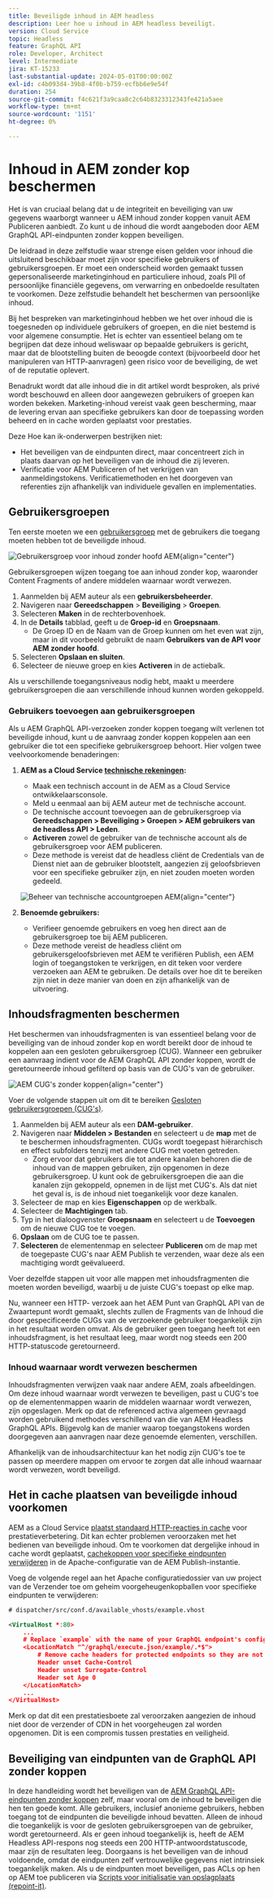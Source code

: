 ```yaml
---
title: Beveiligde inhoud in AEM headless
description: Leer hoe u inhoud in AEM headless beveiligt.
version: Cloud Service
topic: Headless
feature: GraphQL API
role: Developer, Architect
level: Intermediate
jira: KT-15233
last-substantial-update: 2024-05-01T00:00:00Z
exl-id: c4b093d4-39b8-4f0b-b759-ecfbb6e9e54f
duration: 254
source-git-commit: f4c621f3a9caa8c2c64b8323312343fe421a5aee
workflow-type: tm+mt
source-wordcount: '1151'
ht-degree: 0%

---
```


# Inhoud in AEM zonder kop beschermen

Het is van cruciaal belang dat u de integriteit en beveiliging van uw gegevens waarborgt wanneer u AEM inhoud zonder koppen vanuit AEM Publiceren aanbiedt. Zo kunt u de inhoud die wordt aangeboden door AEM GraphQL API-eindpunten zonder koppen beveiligen.

De leidraad in deze zelfstudie waar strenge eisen gelden voor inhoud die uitsluitend beschikbaar moet zijn voor specifieke gebruikers of gebruikersgroepen. Er moet een onderscheid worden gemaakt tussen gepersonaliseerde marketinginhoud en particuliere inhoud, zoals PII of persoonlijke financiële gegevens, om verwarring en onbedoelde resultaten te voorkomen. Deze zelfstudie behandelt het beschermen van persoonlijke inhoud.

Bij het bespreken van marketinginhoud hebben we het over inhoud die is toegesneden op individuele gebruikers of groepen, en die niet bestemd is voor algemene consumptie. Het is echter van essentieel belang om te begrijpen dat deze inhoud weliswaar op bepaalde gebruikers is gericht, maar dat de blootstelling buiten de beoogde context (bijvoorbeeld door het manipuleren van HTTP-aanvragen) geen risico voor de beveiliging, de wet of de reputatie oplevert.

Benadrukt wordt dat alle inhoud die in dit artikel wordt besproken, als privé wordt beschouwd en alleen door aangewezen gebruikers of groepen kan worden bekeken. Marketing-inhoud vereist vaak geen bescherming, maar de levering ervan aan specifieke gebruikers kan door de toepassing worden beheerd en in cache worden geplaatst voor prestaties.

Deze Hoe kan ik-onderwerpen bestrijken niet:

- Het beveiligen van de eindpunten direct, maar concentreert zich in plaats daarvan op het beveiligen van de inhoud die zij leveren.
- Verificatie voor AEM Publiceren of het verkrijgen van aanmeldingstokens. Verificatiemethoden en het doorgeven van referenties zijn afhankelijk van individuele gevallen en implementaties.

## Gebruikersgroepen

Ten eerste moeten we een [gebruikersgroep](https://experienceleague.adobe.com/en/docs/experience-manager-learn/cloud-service/accessing/aem-users-groups-and-permissions) met de gebruikers die toegang moeten hebben tot de beveiligde inhoud.

![Gebruikersgroep voor inhoud zonder hoofd AEM](./assets/protected-content/user-groups.png){align="center"}

Gebruikersgroepen wijzen toegang toe aan inhoud zonder kop, waaronder Content Fragments of andere middelen waarnaar wordt verwezen.

1. Aanmelden bij AEM auteur als een **gebruikersbeheerder**.
1. Navigeren naar **Gereedschappen** > **Beveiliging** > **Groepen**.
1. Selecteren **Maken** in de rechterbovenhoek.
1. In de **Details** tabblad, geeft u de **Groep-id** en **Groepsnaam**.
   - De Groep ID en de Naam van de Groep kunnen om het even wat zijn, maar in dit voorbeeld gebruikt de naam **Gebruikers van de API voor AEM zonder hoofd**.
1. Selecteren **Opslaan en sluiten**.
1. Selecteer de nieuwe groep en kies **Activeren** in de actiebalk.

Als u verschillende toegangsniveaus nodig hebt, maakt u meerdere gebruikersgroepen die aan verschillende inhoud kunnen worden gekoppeld.

### Gebruikers toevoegen aan gebruikersgroepen

Als u AEM GraphQL API-verzoeken zonder koppen toegang wilt verlenen tot beveiligde inhoud, kunt u de aanvraag zonder koppen koppelen aan een gebruiker die tot een specifieke gebruikersgroep behoort. Hier volgen twee veelvoorkomende benaderingen:

1. **AEM as a Cloud Service [technische rekeningen](https://experienceleague.adobe.com/en/docs/experience-manager-learn/getting-started-with-aem-headless/authentication/service-credentials):**
   - Maak een technisch account in de AEM as a Cloud Service ontwikkelaarsconsole.
   - Meld u eenmaal aan bij AEM auteur met de technische account.
   - De technische account toevoegen aan de gebruikersgroep via **Gereedschappen > Beveiliging > Groepen > AEM gebruikers van de headless API > Leden**.
   - **Activeren** zowel de gebruiker van de technische account als de gebruikersgroep voor AEM publiceren.
   - Deze methode is vereist dat de headless cliënt de Credentials van de Dienst niet aan de gebruiker blootstelt, aangezien zij geloofsbrieven voor een specifieke gebruiker zijn, en niet zouden moeten worden gedeeld.

   ![Beheer van technische accountgroepen AEM](./assets/protected-content/group-membership.png){align="center"}

2. **Benoemde gebruikers:**
   - Verifieer genoemde gebruikers en voeg hen direct aan de gebruikersgroep toe bij AEM publiceren.
   - Deze methode vereist de headless cliënt om gebruikersgeloofsbrieven met AEM te verifiëren Publish, een AEM login of toegangstoken te verkrijgen, en dit teken voor verdere verzoeken aan AEM te gebruiken. De details over hoe dit te bereiken zijn niet in deze manier van doen en zijn afhankelijk van de uitvoering.

## Inhoudsfragmenten beschermen

Het beschermen van inhoudsfragmenten is van essentieel belang voor de beveiliging van de inhoud zonder kop en wordt bereikt door de inhoud te koppelen aan een gesloten gebruikersgroep (CUG). Wanneer een gebruiker een aanvraag indient voor de AEM GraphQL API zonder koppen, wordt de geretourneerde inhoud gefilterd op basis van de CUG&#39;s van de gebruiker.

![AEM CUG&#39;s zonder koppen](./assets/protected-content/cugs.png){align="center"}

Voer de volgende stappen uit om dit te bereiken [Gesloten gebruikersgroepen (CUG&#39;s)](https://experienceleague.adobe.com/en/docs/experience-manager-learn/assets/advanced/closed-user-groups).

1. Aanmelden bij AEM auteur als een **DAM-gebruiker**.
2. Navigeren naar **Middelen > Bestanden** en selecteert u de **map** met de te beschermen inhoudsfragmenten. CUGs wordt toegepast hiërarchisch en effect subfolders tenzij met andere CUG met voeten getreden.
   - Zorg ervoor dat gebruikers die tot andere kanalen behoren die de inhoud van de mappen gebruiken, zijn opgenomen in deze gebruikersgroep. U kunt ook de gebruikersgroepen die aan die kanalen zijn gekoppeld, opnemen in de lijst met CUG&#39;s. Als dat niet het geval is, is de inhoud niet toegankelijk voor deze kanalen.
3. Selecteer de map en kies **Eigenschappen** op de werkbalk.
4. Selecteer de **Machtigingen** tab.
5. Typ in het dialoogvenster **Groepsnaam** en selecteert u de **Toevoegen** om de nieuwe CUG toe te voegen.
6. **Opslaan** om de CUG toe te passen.
7. **Selecteren** de elementenmap en selecteer **Publiceren** om de map met de toegepaste CUG&#39;s naar AEM Publish te verzenden, waar deze als een machtiging wordt geëvalueerd.

Voer dezelfde stappen uit voor alle mappen met inhoudsfragmenten die moeten worden beveiligd, waarbij u de juiste CUG&#39;s toepast op elke map.

Nu, wanneer een HTTP- verzoek aan het AEM Punt van GraphQL API van de Zwaartepunt wordt gemaakt, slechts zullen de Fragments van de Inhoud die door gespecificeerde CUGs van de verzoekende gebruiker toegankelijk zijn in het resultaat worden omvat. Als de gebruiker geen toegang heeft tot een inhoudsfragment, is het resultaat leeg, maar wordt nog steeds een 200 HTTP-statuscode geretourneerd.

### Inhoud waarnaar wordt verwezen beschermen

Inhoudsfragmenten verwijzen vaak naar andere AEM, zoals afbeeldingen. Om deze inhoud waarnaar wordt verwezen te beveiligen, past u CUG&#39;s toe op de elementenmappen waarin de middelen waarnaar wordt verwezen, zijn opgeslagen. Merk op dat de referenced activa algemeen gevraagd worden gebruikend methodes verschillend van die van AEM Headless GraphQL APIs. Bijgevolg kan de manier waarop toegangstokens worden doorgegeven aan aanvragen naar deze genoemde elementen, verschillen.

Afhankelijk van de inhoudsarchitectuur kan het nodig zijn CUG&#39;s toe te passen op meerdere mappen om ervoor te zorgen dat alle inhoud waarnaar wordt verwezen, wordt beveiligd.

## Het in cache plaatsen van beveiligde inhoud voorkomen

AEM as a Cloud Service [plaatst standaard HTTP-reacties in cache](https://experienceleague.adobe.com/en/docs/experience-manager-learn/cloud-service/caching/publish) voor prestatieverbetering. Dit kan echter problemen veroorzaken met het bedienen van beveiligde inhoud. Om te voorkomen dat dergelijke inhoud in cache wordt geplaatst, [cachekoppen voor specifieke eindpunten verwijderen](https://experienceleague.adobe.com/en/docs/experience-manager-learn/cloud-service/caching/publish#how-to-customize-cache-rules-1) in de Apache-configuratie van de AEM Publish-instantie.

Voeg de volgende regel aan het Apache configuratiedossier van uw project van de Verzender toe om geheim voorgeheugenkopballen voor specifieke eindpunten te verwijderen:

```xml
# dispatcher/src/conf.d/available_vhosts/example.vhost

<VirtualHost *:80>
    ...
    # Replace `example` with the name of your GraphQL endpoint's configuration name.
    <LocationMatch "^/graphql/execute.json/example/.*$">
        # Remove cache headers for protected endpoints so they are not cached
        Header unset Cache-Control
        Header unset Surrogate-Control
        Header set Age 0
    </LocationMatch>
    ...
</VirtualHost>
```

Merk op dat dit een prestatiesboete zal veroorzaken aangezien de inhoud niet door de verzender of CDN in het voorgeheugen zal worden opgenomen. Dit is een compromis tussen prestaties en veiligheid.

## Beveiliging van eindpunten van de GraphQL API zonder koppen

In deze handleiding wordt het beveiligen van de [AEM GraphQL API-eindpunten zonder koppen](https://experienceleague.adobe.com/en/docs/experience-manager-cloud-service/content/headless/graphql-api/graphql-endpoint) zelf, maar vooral om de inhoud te beveiligen die hen ten goede komt. Alle gebruikers, inclusief anonieme gebruikers, hebben toegang tot de eindpunten die beveiligde inhoud bevatten. Alleen de inhoud die toegankelijk is voor de gesloten gebruikersgroepen van de gebruiker, wordt geretourneerd. Als er geen inhoud toegankelijk is, heeft de AEM Headless API-respons nog steeds een 200 HTTP-antwoordstatuscode, maar zijn de resultaten leeg. Doorgaans is het beveiligen van de inhoud voldoende, omdat de eindpunten zelf vertrouwelijke gegevens niet intrinsiek toegankelijk maken. Als u de eindpunten moet beveiligen, pas ACLs op hen op AEM toe publiceren via [Scripts voor initialisatie van opslagplaats (repoint-it)](https://sling.apache.org/documentation/bundles/repository-initialization.html#repoinit-parser-test-scenarios).
